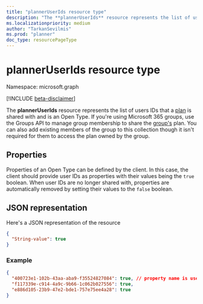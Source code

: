 ```yaml
---
title: "plannerUserIds resource type"
description: "The **plannerUserIds** resource represents the list of users IDs that a plan is shared with and is an Open Type. If you're using Microsoft 365 groups, use the Groups API to manage group membership to share the group's plan. You can also add existing members of the group to this collection though it isn't required for them to access the plan owned by the group."
ms.localizationpriority: medium
author: "TarkanSevilmis"
ms.prod: "planner"
doc_type: resourcePageType
---
```


# plannerUserIds resource type

Namespace: microsoft.graph

[!INCLUDE [beta-disclaimer](../../includes/beta-disclaimer.md)]

The **plannerUserIds** resource represents the list of users IDs that a [plan](plannerplan.md) is shared with and is an Open Type. If you're using Microsoft 365 groups, use the Groups API to manage group membership to share the [group's](group.md) plan. You can also add existing members of the group to this collection though it isn't required for them to access the plan owned by the group.


## Properties
Properties of an Open Type can be defined by the client. In this case, the client should provide user IDs as properties with their values being the `true` boolean. When user IDs are no longer shared with, properties are automatically removed by setting their values to the `false` boolean.


## JSON representation

Here's a JSON representation of the resource

<!-- {
  "blockType": "resource",
  "optionalProperties": [

  ],
  "@odata.type": "microsoft.graph.plannerUserIds"
}-->

```json
{
  "String-value": true
}
```

### Example
```json
{
  "400723e1-102b-43aa-aba9-f35524827084": true, // property name is user id
  "f117339e-c914-4a9c-9b66-1c062b027556": true,
  "e886d105-23b9-47e2-bde1-757e75ee4a28": true
}
```

<!-- uuid: 8fcb5dbc-d5aa-4681-8e31-b001d5168d79
2015-10-25 14:57:30 UTC -->
<!--
{
  "type": "#page.annotation",
  "description": "plannerUserIds resource",
  "keywords": "",
  "section": "documentation",
  "tocPath": "",
  "suppressions": []
}
-->



